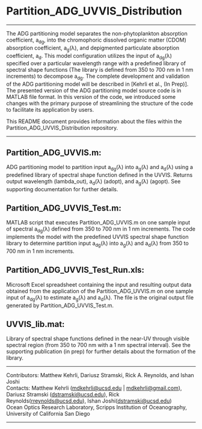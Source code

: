 # Partition_ADG_UVVIS_Distribution
---

The ADG partitioning model separates the non-phytoplankton absorption coefficient, a<sub>dg</sub>, into the chromophoric dissolved organic matter (CDOM) absorption coefficient, a<sub>g</sub>(λ), and depigmented particulate absorption coefficient, a<sub>d</sub>. This model configuration utilizes the input of a<sub>dg</sub>(λ) specified over a particular wavelength range with a predefined library of spectral shape functions (The library is defined from 350 to 700 nm in 1 nm increments) to decompose a<sub>dg</sub>. The complete development and validation of the ADG partitioning model will be described in [Kehrli et al., (In Prep)]. The presented version of the ADG partitioning model source code is in MATLAB file format. In this version of the code, we introduced some changes with the primary purpose of streamlining the structure of the code to facilitate its application by users.

This README document provides information about the files within the Partition_ADG_UVVIS_Distribution repository.

---

## Partition_ADG_UVVIS.m:
ADG partitioning model to partition input a<sub>dg</sub>(λ) into a<sub>g</sub>(λ) and a<sub>d</sub>(λ) using a predefined library of spectral shape function defined in the UVVIS. Returns output wavelength (lambda_out), a<sub>d</sub>(λ) (adopt), and a<sub>g</sub>(λ) (agopt). See supporting documentation for further details.

## Partition_ADG_UVVIS_Test.m:
MATLAB script that executes Partition_ADG_UVVIS.m on one sample input of spectral a<sub>dg</sub>(λ) defined from 350 to 700 nm in 1 nm increments. The code implements the model with the predefined UVVIS spectral shape function library to determine partition input a<sub>dg</sub>(λ) into a<sub>g</sub>(λ) and a<sub>d</sub>(λ) from 350 to 700 nm in 1 nm increments.

## Partition_ADG_UVVIS_Test_Run.xls:
Microsoft Excel spreadsheet containing the input and resulting output data obtained from the application of the Partition_ADG_UVVIS.m on one sample input of a<sub>dg</sub>(λ) to estimate a<sub>g</sub>(λ) and a<sub>d</sub>(λ). The file is the original output file generated by Partition_ADG_UVVIS_Test.m.

## UVVIS_lib.mat:
Library of spectral shape functions defined in the near-UV through visible spectral region (from 350 to 700 nm with a 1 nm spectral interval). See the supporting publication (in prep) for further details about the formation of the library.

---

Contributors: Matthew Kehrli, Dariusz Stramski, Rick A. Reynolds, and Ishan Joshi\
Contacts: Matthew Kehrli (mdkehrli@ucsd.edu | mdkehrli@gmail.com), Dariusz Stramski (dstramski@ucsd.edu), Rick Reynolds(rreynolds@ucsd.edu), Ishan Joshi(dstramski@ucsd.edu)\
Ocean Optics Research Laboratory, Scripps Institution of Oceanography, University of California San Diego

---
